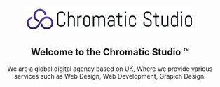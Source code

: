 <div align="center">
  <img src="https://raw.githubusercontent.com/polluxstudio/medias/main/polluxstudio/logo.png" style="width:380px" alt="Pollux Studio Logo">
</div>

<div align="center">
  <h2>Welcome to the Chromatic Studio ™</h2>
</div>

<div align="center">
  <p>We are a global digital agency based on UK, Where we provide various services such as Web Design, Web Development, Grapich Design.</p>
</div>
